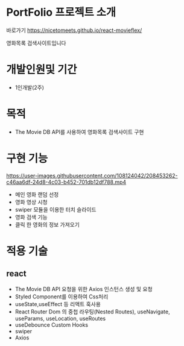 #   PortFolio 프로젝트 소개
바로가기 https://nicetomeets.github.io/react-movieflex/

영화목록 검색사이트입니다

# 개발인원및 기간

- 1인개발(2주)

# 목적

- The Movie DB API를 사용하여 영화목록 검색사이트 구현

# 구현 기능

https://user-images.githubusercontent.com/108124042/208453262-c46aa6df-24d8-4c03-b452-701db12df788.mp4

- 메인 영화 랜덤 선정
- 영화 영상 시청
- swiper 모듈을 이용한 터치 슬라이드
- 영화 검색 기능
- 클릭 한 영화의 정보 가져오기


# 적용 기술

## react

- The Movie DB API 요청을 위한 Axios 인스턴스 생성 및 요청
- Styled Component를 이용하여 Css처리
- useState,useEffect 등 리액트 훅사용
- React Router Dom 의 
중첩 라우팅(Nested Routes), useNavigate, useParams, useLocation, useRoutes
- useDebounce Custom Hooks
- swiper
- Axios 



